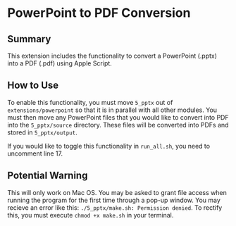 # PowerPoint to PDF Conversion

## Summary

This extension includes the functionality to convert a PowerPoint (.pptx) into a PDF (.pdf) using Apple Script.

## How to Use

To enable this functionality, you must move `5_pptx` out of `extensions/powerpoint` so that it is in parallel with all other modules. You must then move any PowerPoint files that you would like to convert into PDF into the `5_pptx/source` directory. These files will be converted into PDFs and stored in `5_pptx/output`.

If you would like to toggle this functionality in `run_all.sh`, you need to uncomment line 17. 

## Potential Warning

This will only work on Mac OS. 
You may be asked to grant file access when running the program for the first time through a pop-up window.
You may recieve an error like this: `./5_pptx/make.sh: Permission denied`. To rectify this, you must execute `chmod +x make.sh` in your terminal. 
